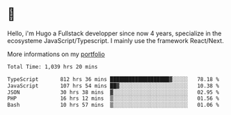 # 👋 

Hello, i'm Hugo a Fullstack developper since now 4 years, specialize in the ecosysteme JavaScript/Typescript. I mainly use the framework React/Next.

More informations on my [portfolio](https://hcampos.fr)

<!--START_SECTION:waka-->

```txt
Total Time: 1,039 hrs 20 mins

TypeScript       812 hrs 36 mins ███████████████████▓░░░░░   78.18 %
JavaScript       107 hrs 54 mins ██▓░░░░░░░░░░░░░░░░░░░░░░   10.38 %
JSON             30 hrs 38 mins  ▓░░░░░░░░░░░░░░░░░░░░░░░░   02.95 %
PHP              16 hrs 12 mins  ▒░░░░░░░░░░░░░░░░░░░░░░░░   01.56 %
Bash             10 hrs 57 mins  ▒░░░░░░░░░░░░░░░░░░░░░░░░   01.06 %
```

<!--END_SECTION:waka-->
